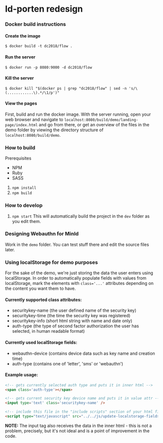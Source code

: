 # Id-porten redesign

### Docker build instructions

#### Create the image

```
$ docker build -t dc2018/flow .
```

#### Run the server

```
$ docker run -p 8080:9000 -d dc2018/flow
```

#### Kill the server

```
$ docker kill "$(docker ps | grep "dc2018/flow" | sed -n 's/\(............\).*/\1/p')"
```

#### View the pages

First, build and run the docker image. With the server running, open your web browser and navigate to `localhost:8080/build/demo/landing-page/index.html` and go from there, or get an overview of the files in the demo folder by viewing the directory structure of `localhost:8080/build/demo`.

### How to build

Prerequisites
- NPM
- Ruby
- SASS

1. `npm install`
2. `npm build`


### How to develop

1. `npm start`
This will automatically build the project in the `dev` folder as you edit them.


### Designing Webauthn for MinId

Work in the `demo` folder. You can test stuff there and edit the source files later.

### Using localStorage for demo purposes

For the sake of the demo, we're just storing the data the user enters using
localStorage. In order to automatically populate fields with values from
localStorage, mark the elements with `class='...'` attributes depending on the
content you want them to have.

#### Currently supported class attributes:

- securitykey-name (the user defined name of the security key)
- securitykey-time (the time the security key was registered)
- securitykey-info (short html string with name and date only)
- auth-type (the type of second factor authorization the user has selected,
  in human readable format)

#### Currently used localStorage fields:

- webauthn-device (contains device data such as key name and creation time)
- auth-type (contains one of 'letter', 'sms' or 'webauthn')

#### Example usage:

```html
<!-- gets currently selected auth type and puts it in inner html -->
<span class='auth-type'></span>

<!-- gets current security key device name and puts it in value attr -->
<input type='text' class='securitykey-name' />

<!-- include this file in the "include scripts" section of your html file -->
<script type="text/javascript" src="../../js/update-localstorage-fields.js"></script>
```

**NOTE:** The input tag also receives the data in the inner html - this is not a
problem, precisely, but it's not ideal and is a point of improvement in the
code.
